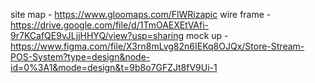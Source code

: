 site map - https://www.gloomaps.com/FlWRizapic
wire frame - https://drive.google.com/file/d/1TmOAEXEtVAfi-9r7KCafQE9vJLjjHHYQ/view?usp=sharing
mock up - https://www.figma.com/file/X3rn8mLvg82n6IEKq8OJQx/Store-Stream-POS-System?type=design&node-id=0%3A1&mode=design&t=9b8o7GFZJt8fV9Ui-1
